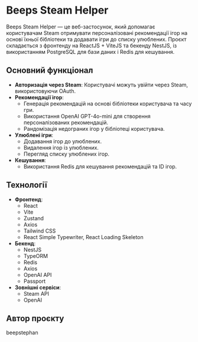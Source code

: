 # Beeps Steam Helper

Beeps Steam Helper — це веб-застосунок, який допомагає користувачам Steam отримувати персоналізовані рекомендації ігор на основі їхньої бібліотеки та додавати ігри до списку улюблених. Проєкт складається з фронтенду на ReactJS + ViteJS та бекенду NestJS, із використанням PostgreSQL для бази даних і Redis для кешування.

## Основний функціонал

- **Авторизація через Steam**: Користувачі можуть увійти через Steam, використовуючи OAuth.
- **Рекомендації ігор**:
  - Генерація рекомендацій на основі бібліотеки користувача та часу гри.
  - Використання OpenAI GPT-4o-mini для створення персоналізованих рекомендацій.
  - Рандомізація недограних ігор у бібліотеці користувача.
- **Улюблені ігри**:
  - Додавання ігор до улюблених.
  - Видалення ігор із улюблених.
  - Перегляд списку улюблених ігор.
- **Кешування**:
  - Використання Redis для кешування рекомендацій та ID ігор.

## Технології

- **Фронтенд**:
  - React
  - Vite
  - Zustand
  - Axios
  - Tailwind CSS
  - React Simple Typewriter, React Loading Skeleton
- **Бекенд**:
  - NestJS
  - TypeORM
  - Redis
  - Axios
  - OpenAI API
  - Passport
- **Зовнішні сервіси**:
  - Steam API
  - OpenAI

## Автор проєкту

beepstephan
